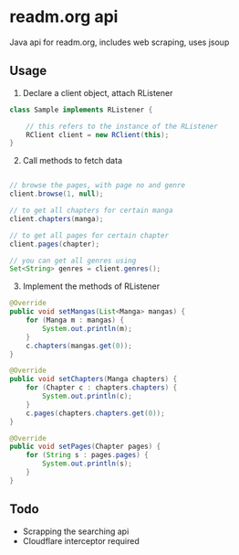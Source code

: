 # readm.org api
Java api for readm.org, includes web scraping, uses jsoup

## Usage
1. Declare a client object, attach RListener

```java
class Sample implements RListener {

    // this refers to the instance of the RListener
    RClient client = new RClient(this);
}
```

2. Call methods to fetch data

```java

// browse the pages, with page no and genre
client.browse(1, null);

// to get all chapters for certain manga
client.chapters(manga);

// to get all pages for certain chapter
client.pages(chapter);

// you can get all genres using
Set<String> genres = client.genres();

```

3. Implement the methods of RListener

```java
@Override
public void setMangas(List<Manga> mangas) {
    for (Manga m : mangas) {
        System.out.println(m);
    }
    c.chapters(mangas.get(0));
}

@Override
public void setChapters(Manga chapters) {
    for (Chapter c : chapters.chapters) {
        System.out.println(c);
    }
    c.pages(chapters.chapters.get(0));
}

@Override
public void setPages(Chapter pages) {
    for (String s : pages.pages) {
        System.out.println(s);
    }
}
```

## Todo
* Scrapping the searching api
* Cloudflare interceptor required
